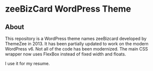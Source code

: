 # zeeBizCard WordPress Theme

## About

This repository is a WordPress theme names zeeBizcard developed by ThemeZee in 2013. It has been partially updated to work on the modern WordPress v6. Not all of the code has been modernized. The main CSS wrapper now uses FlexBox instead of fixed width and floats.

I use it for my resume.
